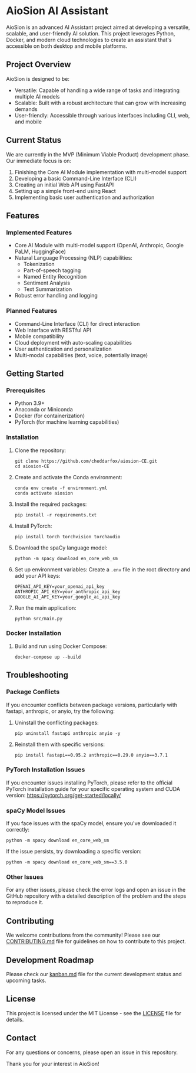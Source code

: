 # AioSion AI Assistant

AioSion is an advanced AI Assistant project aimed at developing a versatile, scalable, and user-friendly AI solution. This project leverages Python, Docker, and modern cloud technologies to create an assistant that's accessible on both desktop and mobile platforms.

## Project Overview

AioSion is designed to be:
- Versatile: Capable of handling a wide range of tasks and integrating multiple AI models
- Scalable: Built with a robust architecture that can grow with increasing demands
- User-friendly: Accessible through various interfaces including CLI, web, and mobile

## Current Status

We are currently in the MVP (Minimum Viable Product) development phase. Our immediate focus is on:

1. Finishing the Core AI Module implementation with multi-model support
2. Developing a basic Command-Line Interface (CLI)
3. Creating an initial Web API using FastAPI
4. Setting up a simple front-end using React
5. Implementing basic user authentication and authorization

## Features

### Implemented Features
- Core AI Module with multi-model support (OpenAI, Anthropic, Google PaLM, HuggingFace)
- Natural Language Processing (NLP) capabilities:
  - Tokenization
  - Part-of-speech tagging
  - Named Entity Recognition
  - Sentiment Analysis
  - Text Summarization
- Robust error handling and logging

### Planned Features
- Command-Line Interface (CLI) for direct interaction
- Web Interface with RESTful API
- Mobile compatibility
- Cloud deployment with auto-scaling capabilities
- User authentication and personalization
- Multi-modal capabilities (text, voice, potentially image)

## Getting Started

### Prerequisites

- Python 3.9+
- Anaconda or Miniconda
- Docker (for containerization)
- PyTorch (for machine learning capabilities)

### Installation

1. Clone the repository:
   ```
   git clone https://github.com/cheddarfox/aiosion-CE.git
   cd aiosion-CE
   ```

2. Create and activate the Conda environment:
   ```
   conda env create -f environment.yml
   conda activate aiosion
   ```

3. Install the required packages:
   ```
   pip install -r requirements.txt
   ```

4. Install PyTorch:
   ```
   pip install torch torchvision torchaudio
   ```

5. Download the spaCy language model:
   ```
   python -m spacy download en_core_web_sm
   ```

6. Set up environment variables:
   Create a `.env` file in the root directory and add your API keys:
   ```
   OPENAI_API_KEY=your_openai_api_key
   ANTHROPIC_API_KEY=your_anthropic_api_key
   GOOGLE_AI_API_KEY=your_google_ai_api_key
   ```

7. Run the main application:
   ```
   python src/main.py
   ```

### Docker Installation

1. Build and run using Docker Compose:
   ```
   docker-compose up --build
   ```

## Troubleshooting

### Package Conflicts
If you encounter conflicts between package versions, particularly with fastapi, anthropic, or anyio, try the following:

1. Uninstall the conflicting packages:
   ```
   pip uninstall fastapi anthropic anyio -y
   ```

2. Reinstall them with specific versions:
   ```
   pip install fastapi==0.95.2 anthropic==0.29.0 anyio==3.7.1
   ```

### PyTorch Installation Issues
If you encounter issues installing PyTorch, please refer to the official PyTorch installation guide for your specific operating system and CUDA version: https://pytorch.org/get-started/locally/

### spaCy Model Issues
If you face issues with the spaCy model, ensure you've downloaded it correctly:

```
python -m spacy download en_core_web_sm
```

If the issue persists, try downloading a specific version:

```
python -m spacy download en_core_web_sm==3.5.0
```

### Other Issues
For any other issues, please check the error logs and open an issue in the GitHub repository with a detailed description of the problem and the steps to reproduce it.

## Contributing

We welcome contributions from the community! Please see our [CONTRIBUTING.md](CONTRIBUTING.md) file for guidelines on how to contribute to this project.

## Development Roadmap

Please check our [kanban.md](kanban.md) file for the current development status and upcoming tasks.

## License

This project is licensed under the MIT License - see the [LICENSE](LICENSE) file for details.

## Contact

For any questions or concerns, please open an issue in this repository.

Thank you for your interest in AioSion!